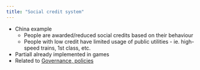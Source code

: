 ```yaml
---
title: "Social credit system"
---
```

- China example
	- People are awarded/reduced social credits based on their behaviour
	- People with low credit have limited usage of public utilities - ie. high-speed trains, 1st class, etc.
- Partiall already implemented in games
- Related to [Governance, policies](Governance,%20policies.md)